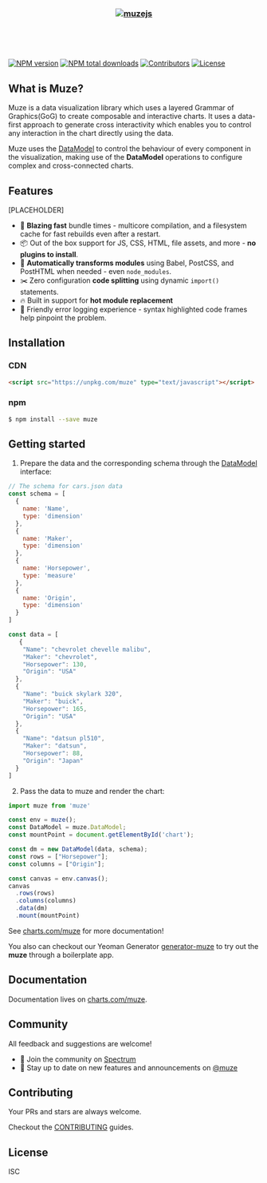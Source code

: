<h3 align="center">
  <br />
  <br />
  <a href="https://github.com/rousan/git-npm">
    <img src="https://github.com/rousan/public-server/raw/master/5.png" alt="muzejs" title="muzejs" />
  </a>
</h3>
<br />
<br />
<br />

[![NPM version](https://img.shields.io/npm/v/git-plus-npm.svg)](https://www.npmjs.com/package/muze)
[![NPM total downloads](https://img.shields.io/npm/dt/git-plus-npm.svg)](https://www.npmjs.com/package/muze)
[![Contributors](https://img.shields.io/github/contributors/rousan/git-npm.svg)](https://github.com/rousan/git-npm/graphs/contributors)
[![License](https://img.shields.io/github/license/rousan/git-npm.svg)](https://github.com/rousan/git-npm/blob/master/LICENSE)

## What is Muze?

Muze is a data visualization library which uses a layered Grammar of Graphics(GoG) to create composable and interactive charts. It uses a data-first approach to generate cross interactivity which enables you to control any interaction in the chart directly using the data.

Muze uses the [DataModel](https://github.com/chartshq/datamodel) to control the behaviour of every component in the visualization, making use of the **DataModel** operations to configure complex and cross-connected charts.

## Features

[PLACEHOLDER]
* 🚀 **Blazing fast** bundle times - multicore compilation, and a filesystem cache for fast rebuilds even after a restart.
* 📦 Out of the box support for JS, CSS, HTML, file assets, and more - **no plugins to install**.
* 🐠 **Automatically transforms modules** using Babel, PostCSS, and PostHTML when needed - even `node_modules`.
* ✂️ Zero configuration **code splitting** using dynamic `import()` statements.
* 🔥 Built in support for **hot module replacement**
* 🚨 Friendly error logging experience - syntax highlighted code frames help pinpoint the problem.

## Installation

### CDN

```html
<script src="https://unpkg.com/muze" type="text/javascript"></script>
```

### npm

```bash
$ npm install --save muze
```

## Getting started

1. Prepare the data and the corresponding schema through the [DataModel](https://github.com/chartshq/datamodel) interface:

```javascript
// The schema for cars.json data
const schema = [
  {
    name: 'Name',
    type: 'dimension'
  },
  {
    name: 'Maker',
    type: 'dimension'
  },
  {
    name: 'Horsepower',
    type: 'measure'
  },
  {
    name: 'Origin',
    type: 'dimension'
  }
]

const data = [
   {
    "Name": "chevrolet chevelle malibu",
    "Maker": "chevrolet",
    "Horsepower": 130,
    "Origin": "USA"
  },
  {
    "Name": "buick skylark 320",
    "Maker": "buick",
    "Horsepower": 165,
    "Origin": "USA"
  },
  {
    "Name": "datsun pl510",
    "Maker": "datsun",
    "Horsepower": 88,
    "Origin": "Japan"
  }
]
```

2. Pass the data to muze and render the chart:

```javascript
import muze from 'muze'

const env = muze();
const DataModel = muze.DataModel;
const mountPoint = document.getElementById('chart');

const dm = new DataModel(data, schema);
const rows = ["Horsepower"];
const columns = ["Origin"];

const canvas = env.canvas();
canvas
  .rows(rows)
  .columns(columns)
  .data(dm) 
  .mount(mountPoint)
```

See [charts.com/muze](https://charts.com/muze) for more documentation!

You also can checkout our Yeoman Generator [generator-muze](https://github.com/chartshq/generator-muze) to try out the **muze** through a boilerplate app.

## Documentation

Documentation lives on [charts.com/muze](https://charts.com/muze).

## Community

All feedback and suggestions are welcome!

* 💬 Join the community on [Spectrum](https://spectrum.chat/muze)
* 📣 Stay up to date on new features and announcements on [@muze](https://twitter.com/muze)

## Contributing

Your PRs and stars are always welcome.

Checkout the [CONTRIBUTING](https://github.com/chartshq/muze/CONTRIBUTING) guides.

## License

ISC
